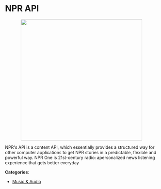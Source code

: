 # NPR API
<p align="center">
    <img width="400" src="https://raw.githubusercontent.com/apis-list/apis-list/apis/npr-api/logo_256x256.png" />
</p>

NPR's API is a content API, which essentially provides a structured way for other computer applications to get NPR stories in a predictable, flexible and powerful way.  NPR One is 21st-century radio: apersonalized news listening experience that gets better everyday



**Categories**:
- [Music & Audio](https://github.com/apis-list/apis-list#music-and-audio)





